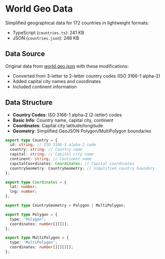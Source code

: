# World Geo Data

Simplified geographical data for 172 countries in lightweight formats:
- TypeScript (`countries.ts`): 241 KB
- JSON (`countries.json`): 248 KB

## Data Source

Original data from [world.geo.json](https://github.com/johan/world.geo.json) with these modifications:

   - Converted from 3-letter to 2-letter country codes (ISO 3166-1 alpha-2)
   - Added capital city names and coordinates
   - Included continent information

## Data Structure

- **Country Codes**: ISO 3166-1 alpha-2 (2-letter) codes
- **Basic Info**: Country name, capital city, continent
- **Coordinates**: Capital city latitude/longitude
- **Geometry**: Simplified GeoJSON Polygon/MultiPolygon boundaries

```typescript
export type Country = {
  id: string; // ISO 3166-1 alpha-2 code
  country: string; // Country name
  capital: string; // Capital city name
  continent: string; // Continent name
  capitalCoordinates: Coordinates; // Capital coordinates
  countryGeometry: CountryGeometry; // Simplified country boundary
};

export type Coordinates = {
  lat: number;
  lng: number;
};

export type CountryGeometry = Polygon | MultiPolygon;

export type Polygon = {
  type: 'Polygon';
  coordinates: number[][][];
};

export type MultiPolygon = {
  type: 'MultiPolygon';
  coordinates: number[][][][];
};
```
